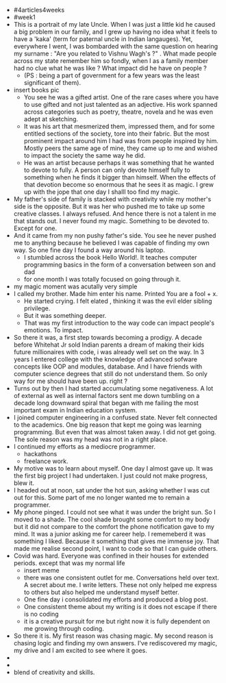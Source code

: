 - #4articles4weeks
- #week1
- This is a portrait of my late Uncle. When I was just a little kid he caused a big problem in our family, and I grew up having no idea what it feels to have a 'kaka' (term for paternal uncle in Indian langauges). Yet, everywhere I went, I was bombarded with the same question on hearing my surname : "Are you related to Vishnu Wagh's ?" . What made people across my state remember him so fondly, when I as a family member had no clue what he was like ? What impact did he have on people  ?
	-  (PS : being a part of government for a few years was the least significant of them).
- insert books pic
	- You see he was a gifted artist. One of the rare cases where you have to use gifted and not just talented as an adjective. His work spanned across categories such as poetry, theatre, novela and he was even adept at sketching.
	- It was his art that mesmerized them, impressed them, and for some entitled sections of the society, tore into their fabric. But the most prominent impact around him I had was from people inspired by him. Mostly peers the same age of mine, they came up to me and wished to impact the society the same way he did.
	- He was an artist because perhaps it was something that he wanted to devote to fully. A person can only devote himself fully to something when he finds it bigger than himself. When the effects of that devotion become so enormous that he sees it as magic. I grew up with the jope that one day I shalll too find my magic. 
- My father's side of family is stacked with creativity while my mother's side is the opposite. But it was her who pushed me to take up some creative classes. I always refused. And hence there is not a talent in me that stands out. I never found my magic. Something to be devoted to. Except for one.
- And it came from my non pushy father's side. You see he never pushed me to anything because he believed I was capable of finding my own way. So one fine day I found a way around his laptop.
	- I stumbled across the book Hello World!. It teaches computer programming basics in the form of a conversation between son and dad
	- for one month I was totally focused on going through it.
- my magic moment was acutally very simple
- I called my brother. Made him enter his name. Printed You are a fool + x.
	- He started crying. I felt elated , thinking it was the evil elder sibling privilege.
	- But it was something deeper.
	- That was my first introduction to the way code can impact people's emotions. To impact.
- So there it was, a first step towards becoming a prodigy. A decade before Whitehat Jr sold Indian parents a dream of making their kids future millionaires with code, i was already well set on the way. In 3 years I entered college with the knowledge of advanced sofware concepts like OOP and modules, database. And I have friends with computer science degrees that still do not understand them. So only way for me should have been up. right ?
- Turns out by then I had started accumulating some negativeness.  A lot of external as well as internal factors sent me down tumbling on a decade long downward spiral that began with me failing the most important exam in Indian education system.
- I joined computer engineering in a confused state. Never felt connected to the academics. One big reason that kept me going was learning programming. But even that  was almost taken away. I did not get going. The sole reason was my head was not in a right place.
- I continued my efforts as a mediocre programmer.
	- hackathons
	- freelance work.
- My motive was to learn about myself.  One day I almost gave up.  It was the first big project I had undertaken. I just could not make progress, blew it.
- I headed out at noon, sat under the hot sun, asking whether I was cut out for this. Some part of me no longer wanted me to remain a programmer.
- My phone pinged. I could not see what it was under the bright sun. So I moved to a shade. The cool shade brought some comfort to my body but it did not compare to the comfort the phone notification gave to my mind. It was a junior asking me for career help. I rememeberd it was something I liked. Because it something that gives me immense joy. That made me realise second point, I want to code so that I can guide others.
- Covid was hard. Everyone was confined in their houses for extended periods. except that was my normal life
	- insert meme
	- there was one consistent outlet for me. Conversations held over text. A secret about me. I write letters. These not only helped me express to others but also helped me understand myself better.
	- One fine day i consolidated my efforts and produced a blog post.
	- One consistent theme about my writing is it does not escape if there is no coding
	- it is a creative pursuit for me but right now it is fully dependent on me growing through coding.
- So there it is. My first reason was chasing magic. My second reason is chasing logic and finding my own answers. I've rediscovered my magic, my drive and I am excited to see where it goes.
-
-
- blend of creativity and skills.